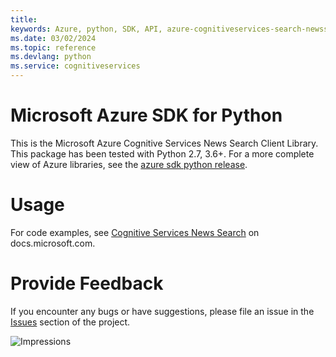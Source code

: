```yaml
---
title: 
keywords: Azure, python, SDK, API, azure-cognitiveservices-search-newssearch, cognitiveservices
ms.date: 03/02/2024
ms.topic: reference
ms.devlang: python
ms.service: cognitiveservices
---
```

# Microsoft Azure SDK for Python

This is the Microsoft Azure Cognitive Services News Search Client Library.
This package has been tested with Python 2.7, 3.6+.
For a more complete view of Azure libraries, see the [azure sdk python release](https://aka.ms/azsdk/python/all).


# Usage




For code examples, see [Cognitive Services News Search](/python/api/overview/azure/cognitive-services) on docs.microsoft.com.


# Provide Feedback

If you encounter any bugs or have suggestions, please file an issue in the
[Issues](https://github.com/Azure/azure-sdk-for-python/issues)
section of the project. 


![Impressions](https://azure-sdk-impressions.azurewebsites.net/api/impressions/azure-sdk-for-python%2Fazure-cognitiveservices-search-newssearch%2FREADME.png)

